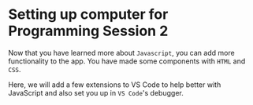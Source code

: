 


Setting up computer for Programming Session 2
==============================================

Now that you have learned more about `Javascript`, you can add more functionality to the app. You have made some components with `HTML` and `CSS`.

Here, we will add a few extensions to VS Code to help better with JavaScript and also set you up in `VS Code`'s debugger.
